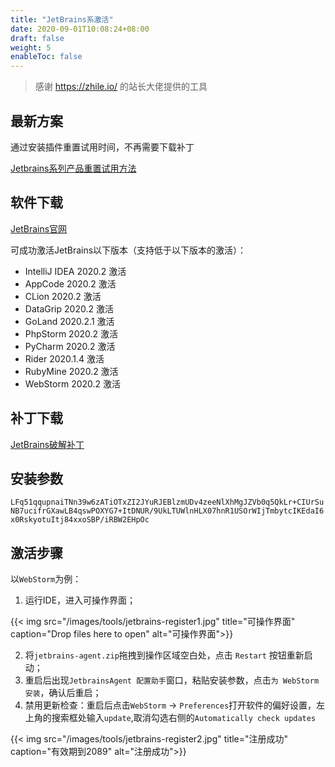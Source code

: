 ```yaml
---
title: "JetBrains系激活"
date: 2020-09-01T10:08:24+08:00
draft: false
weight: 5
enableToc: false
---
```


> 感谢 https://zhile.io/ 的站长大佬提供的工具


## 最新方案

通过安装插件重置试用时间，不再需要下载补丁

[Jetbrains系列产品重置试用方法](https://zhile.io/2020/11/18/jetbrains-eval-reset.html)


## 软件下载

[JetBrains官网](https://www.jetbrains.com)

可成功激活JetBrains以下版本（支持低于以下版本的激活）：
- IntelliJ IDEA 2020.2 激活
- AppCode 2020.2 激活
- CLion 2020.2 激活
- DataGrip 2020.2 激活
- GoLand 2020.2.1 激活
- PhpStorm 2020.2 激活
- PyCharm 2020.2 激活
- Rider 2020.1.4 激活
- RubyMine 2020.2 激活
- WebStorm 2020.2 激活

## 补丁下载

[JetBrains破解补丁](https://www.lanzoux.com/iGeDBfjyzle)


## 安装参数

`LFq51qqupnaiTNn39w6zATiOTxZI2JYuRJEBlzmUDv4zeeNlXhMgJZVb0q5QkLr+CIUrSuNB7ucifrGXawLB4qswPOXYG7+ItDNUR/9UkLTUWlnHLX07hnR1USOrWIjTmbytcIKEdaI6x0RskyotuItj84xxoSBP/iRBW2EHpOc`


## 激活步骤

以`WebStorm`为例：

1. 运行IDE，进入可操作界面；

{{< img src="/images/tools/jetbrains-register1.jpg" title="可操作界面" caption="Drop files here to open" alt="可操作界面">}}

2. 将`jetbrains-agent.zip`拖拽到操作区域空白处，点击 `Restart` 按钮重新启动；
3. 重启后出现`JetbrainsAgent 配置助手`窗口，粘贴安装参数，点击`为 WebStorm 安装`，确认后重启；
4. 禁用更新检查：重启后点击`WebStorm` -> `Preferences`打开软件的偏好设置，左上角的搜索框处输入`update`,取消勾选右侧的`Automatically check updates`

{{< img src="/images/tools/jetbrains-register2.jpg" title="注册成功" caption="有效期到2089" alt="注册成功">}}
